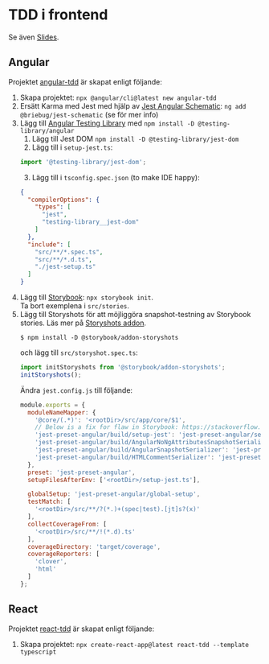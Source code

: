 TDD i frontend
==============
Se även [Slides](https://docs.google.com/presentation/d/1l9-XUvZrfjSSD26OhmGLg2Szya5WZzN9o1_hDf5u3JA/edit?usp=sharing).

Angular
-------

Projektet [angular-tdd](./angular-tdd) är skapat enligt följande:
1. Skapa projektet: `npx @angular/cli@latest new angular-tdd`
2. Ersätt Karma med Jest med hjälp av [Jest Angular Schematic](https://github.com/briebug/jest-schematic): `ng add @briebug/jest-schematic` (se  för mer info)
3. Lägg till [Angular Testing Library](https://testing-library.com/docs/angular-testing-library/intro/) med `npm install -D @testing-library/angular`
   1. Lägg till Jest DOM `npm install -D @testing-library/jest-dom`
   2. Lägg till i `setup-jest.ts`:
    ```typescript
    import '@testing-library/jest-dom';
    ```
   3. Lägg till i `tsconfig.spec.json` (to make IDE happy):
    ```json
    {
      "compilerOptions": {
        "types": [
          "jest",
          "testing-library__jest-dom"
        ]
      },
      "include": [
        "src/**/*.spec.ts",
        "src/**/*.d.ts",
        "./jest-setup.ts"
      ]
    }
    ``` 
4. Lägg till [Storybook](https://storybook.js.org/docs/angular/get-started/install): `npx storybook init`.   
   Ta bort exemplena i `src/stories`.
5. Lägg till Storyshots för att möjliggöra snapshot-testning av Storybook stories.
   Läs mer på [Storyshots addon](https://storybook.js.org/addons/msw-storybook-addon).
   ```shell
   $ npm install -D @storybook/addon-storyshots
   ```
   och lägg till `src/storyshot.spec.ts`:
   ```typescript
   import initStoryshots from '@storybook/addon-storyshots';
   initStoryshots();
   ```
   Ändra `jest.config.js` till följande: 
   ```javascript
   module.exports = {
     moduleNameMapper: {
       '@core/(.*)': '<rootDir>/src/app/core/$1',
       // Below is a fix for flaw in Storybook: https://stackoverflow.com/questions/69657102/storybook-addon-storyshots-for-angular-12
       'jest-preset-angular/build/setup-jest': 'jest-preset-angular/setup-jest',
       'jest-preset-angular/build/AngularNoNgAttributesSnapshotSerializer': 'jest-preset-angular/build/serializers/no-ng-attributes',
       'jest-preset-angular/build/AngularSnapshotSerializer': 'jest-preset-angular/build/serializers/ng-snapshot',
       'jest-preset-angular/build/HTMLCommentSerializer': 'jest-preset-angular/build/serializers/html-comment'
     },
     preset: 'jest-preset-angular',
     setupFilesAfterEnv: ['<rootDir>/setup-jest.ts'],
   
     globalSetup: 'jest-preset-angular/global-setup',
     testMatch: [
       '<rootDir>/src/**/?(*.)+(spec|test).[jt]s?(x)'
     ],
     collectCoverageFrom: [
       '<rootDir>/src/**/!(*.d).ts'
     ],
     coverageDirectory: 'target/coverage',
     coverageReporters: [
       'clover',
       'html'
     ]
   };
   ```

React
-----
Projektet [react-tdd](./react-tdd) är skapat enligt följande:
1. Skapa projektet: `npx create-react-app@latest react-tdd --template typescript`

